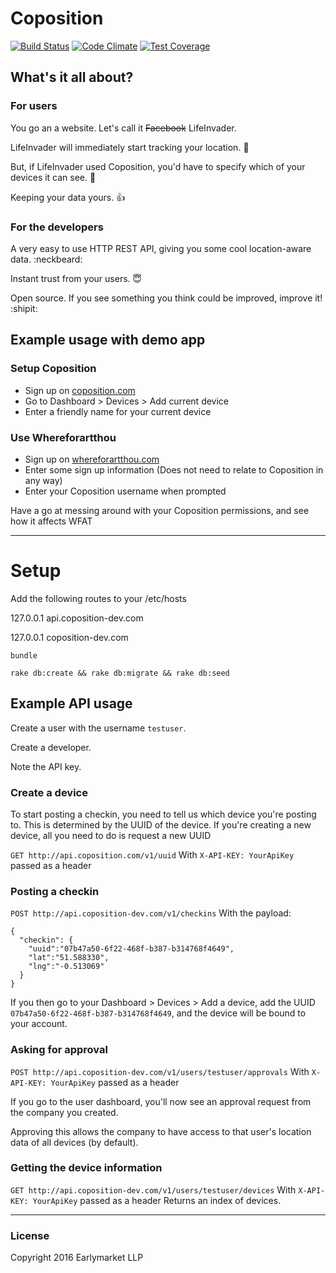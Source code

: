 # Coposition

[![Build Status](https://travis-ci.org/earlymarket/Coposition.svg?branch=master)](https://travis-ci.org/earlymarket/Coposition)
[![Code Climate](https://codeclimate.com/github/earlymarket/CoPosition/badges/gpa.svg)](https://codeclimate.com/github/earlymarket/CoPosition)
[![Test Coverage](https://codeclimate.com/github/earlymarket/CoPosition/badges/coverage.svg)](https://codeclimate.com/github/earlymarket/CoPosition/coverage)

## What's it all about?

### For users
You go an a website. Let's call it ~~Facebook~~ LifeInvader.

LifeInvader will immediately start tracking your location. :eyes:

But, if LifeInvader used Coposition, you'd have to specify which of your devices it can see. :cop:

Keeping your data yours. :thumbsup:


### For the developers
A very easy to use HTTP REST API, giving you some cool location-aware data. :neckbeard:

Instant trust from your users. :innocent:

Open source. If you see something you think could be improved, improve it! :shipit:


## Example usage with demo app

### Setup Coposition
- Sign up on [coposition.com](http://coposition.com)
- Go to Dashboard > Devices > Add current device
- Enter a friendly name for your current device

### Use Whereforartthou
- Sign up on [whereforartthou.com](http://whereforartthou.com/)
- Enter some sign up information (Does not need to relate to Coposition in any way)
- Enter your Coposition username when prompted

Have a go at messing around with your Coposition permissions, and see how it affects WFAT

--------
# Setup

Add the following routes to your /etc/hosts

127.0.0.1    api.coposition-dev.com

127.0.0.1    coposition-dev.com

`bundle`

`rake db:create && rake db:migrate && rake db:seed`

## Example API usage

Create a user with the username `testuser`.

Create a developer.

Note the API key.

### Create a device

To start posting a checkin, you need to tell us which device you're posting to.
This is determined by the UUID of the device.
If you're creating a new device, all you need to do is request a new UUID

`GET http://api.coposition.com/v1/uuid`
With `X-API-KEY: YourApiKey` passed as a header

### Posting a checkin

`POST http://api.coposition-dev.com/v1/checkins`
With the payload:
```
{
  "checkin": {
    "uuid":"07b47a50-6f22-468f-b387-b314768f4649",
    "lat":"51.588330",
    "lng":"-0.513069"
  }
}
```

If you then go to your Dashboard > Devices > Add a device, add the UUID `07b47a50-6f22-468f-b387-b314768f4649`, and the device will be bound to your account.

### Asking for approval

`POST http://api.coposition-dev.com/v1/users/testuser/approvals`
With `X-API-KEY: YourApiKey` passed as a header

If you go to the user dashboard, you'll now see an approval request from the company you created.

Approving this allows the company to have access to that user's location data of all devices (by default).

### Getting the device information

`GET http://api.coposition-dev.com/v1/users/testuser/devices`
With `X-API-KEY: YourApiKey` passed as a header
Returns an index of devices.




--------

### License
Copyright 2016 Earlymarket LLP
